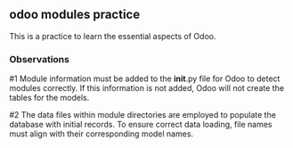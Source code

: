 ## odoo modules practice

This is a practice to learn the essential aspects of Odoo.

### Observations

#1 Module information must be added to the __init__.py file for Odoo to detect modules correctly. If this information is not added, Odoo will not create the tables for the models.

#2 The data files within module directories are employed to populate the database with initial records. To ensure correct data loading, file names must align with their corresponding model names.
